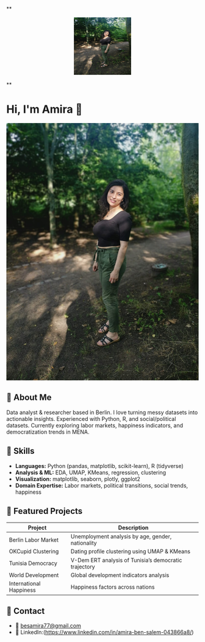 **<p align="center">
  <img src="amira_smile1.jpg" alt="Amira smiling" width="150" height="150">
</p>
**


# Hi, I'm Amira 👋

![Amira smiling](amira_smile1.jpg)


## 🔹 About Me
Data analyst & researcher based in Berlin. I love turning messy datasets into actionable insights. Experienced with Python, R, and social/political datasets. Currently exploring labor markets, happiness indicators, and democratization trends in MENA.

## 🔹 Skills
- **Languages:** Python (pandas, matplotlib, scikit-learn), R (tidyverse)
- **Analysis & ML:** EDA, UMAP, KMeans, regression, clustering
- **Visualization:** matplotlib, seaborn, plotly, ggplot2
- **Domain Expertise:** Labor markets, political transitions, social trends, happiness

## 🔹 Featured Projects
| Project | Description | 
|---------|-------------|
| Berlin Labor Market | Unemployment analysis by age, gender, nationality | 
| OKCupid Clustering | Dating profile clustering using UMAP & KMeans | 
| Tunisia Democracy | V-Dem ERT analysis of Tunisia’s democratic trajectory |
| World Development | Global development indicators analysis | 
| International Happiness | Happiness factors across nations | 

## 🔹 Contact
- 📧 besamira77@gmail.com
- 💼 LinkedIn:(https://www.linkedin.com/in/amira-ben-salem-043866a8/)
